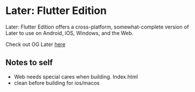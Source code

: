# Later: Flutter Edition
[](https://img.shields.io/tokei/lines/github/peterthesalmon/later_flutter)

Later: Flutter Edition offers a cross-platform, somewhat-complete version of Later to use on Android, iOS, Windows, and the Web.

Check out OG Later [here](https://github.com/peterthesalmon/later)

## Notes to self

- Web needs special cares when building. Index.html
- clean before building for ios/macos

